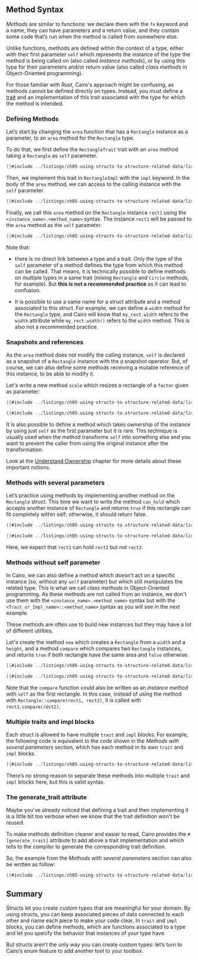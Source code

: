 ## Method Syntax

_Methods_ are similar to functions: we declare them with the `fn` keyword and a
name, they can have parameters and a return value, and they contain some code
that’s run when the method is called from somewhere else.

Unlike functions, methods are defined within the context of a type, either with their first parameter `self`
which represents the instance of the type the method is being called on (also called _instance methods_),
or by using this type for their parameters and/or return value (also called _class methods_ in Object-Oriented programming).

For those familiar with Rust, Cairo's approach might be confusing, as
methods cannot be defined directly on types. Instead, you must define a [trait](./ch08-02-traits-in-cairo.md)
and an implementation of this trait associated with the type for which the method is intended.

### Defining Methods

Let’s start by changing the `area` function that has a `Rectangle` instance as a parameter,
to an `area` method for the `Rectangle` type.

To do that, we first define the `RectangleTrait` trait with an `area` method taking a `Rectangle` as `self` parameter.

```rust
{{#include ../listings/ch05-using-structs-to-structure-related-data/listing_05_10_define_methods/src/lib.cairo:trait_definition}}
```

Then, we implement this trait in `RectangleImpl` with the `impl` keyword. In the body of the `area` method, we can access to the calling instance with the `self` parameter.

```rust
{{#include ../listings/ch05-using-structs-to-structure-related-data/listing_05_10_define_methods/src/lib.cairo:trait_implementation}}
```

Finally, we call this `area` method on the `Rectangle` instance `rect1` using the `<instance_name>.<method_name>` syntax. The instance `rect1` will be passed to the `area` method as the `self` parameter.

```rust
{{#include ../listings/ch05-using-structs-to-structure-related-data/listing_05_10_define_methods/src/lib.cairo:main}}
```

Note that:

- there is no direct link between a type and a trait. Only the type of the `self` parameter of a method defines the type from which this method can be called. That means, it is technically possible to define methods on multiple types in a same trait (mixing `Rectangle` and `Circle` methods, for example). But **this is not a recommended practice** as it can lead to confusion.

- It is possible to use a same name for a struct attribute and a method associated to this struct. For example, we can define a `width` method for the `Rectangle` type, and Cairo will know that `my_rect.width` refers to the `width` attribute while `my_rect.width()` refers to the `width` method. This is also not a recommended practice.

### Snapshots and references

As the `area` method does not modify the calling instance, `self` is declared as a snapshot of a `Rectangle` instance with the `@` snapshot operator. But, of course, we can also define some methods receiving a mutable reference of this instance, to be able to modify it.

Let's write a new method `scale` which resizes a rectangle of a `factor` given as parameter:

```rust
{{#include ../listings/ch05-using-structs-to-structure-related-data/listing_05_11_references/src/lib.cairo:trait_impl}}

{{#include ../listings/ch05-using-structs-to-structure-related-data/listing_05_11_references/src/lib.cairo:main}}
```

It is also possible to define a method which takes ownership of the instance by using just `self` as the first parameter but it is rare. This technique is usually used when the method transforms `self` into something else and you want to prevent the caller from using the original instance after the transformation.

Look at the [Understand Ownership](ch04-00-understanding-ownership.md) chapter for more details about these important notions.

### Methods with several parameters

Let’s practice using methods by implementing another method on the `Rectangle` struct. This time we want to write the method `can_hold` which accepts another instance of `Rectangle` and returns `true` if this rectangle can fit completely within self; otherwise, it should return false.

```rust
{{#include ../listings/ch05-using-structs-to-structure-related-data/listing_05_12_some_params/src/lib.cairo:trait_impl}}

{{#include ../listings/ch05-using-structs-to-structure-related-data/listing_05_12_some_params/src/lib.cairo:main}}
```

Here, we expect that `rect1` can hold `rect2` but not `rect3`.

### Methods without self parameter

In Cairo, we can also define a method which doesn't act on a specific instance (so, without any `self` parameter) but which still manipulates the related type. This is what we call _class methods_ in Object-Oriented programming. As these methods are not called from an instance, we don't use them with the `<instance_name>.<method_name>` syntax but with the `<Trait_or_Impl_name>::<method_name>` syntax as you will see in the next example.

These methods are often use to build new instances but they may have a lot of different utilities.

Let's create the method `new` which creates a `Rectangle` from a `width` and a `height`, and a method `compare` which compares two `Rectangle` instances, and returns `true` if both rectangle have the same area and `false` otherwise.

```rust
{{#include ../listings/ch05-using-structs-to-structure-related-data/listing_05_13_class_methods/src/lib.cairo:trait_impl}}

{{#include ../listings/ch05-using-structs-to-structure-related-data/listing_05_13_class_methods/src/lib.cairo:main}}
```

Note that the `compare` function could also be written as an _instance method_ with `self` as the first rectangle. In this case, instead of using the method with `Rectangle::compare(rect1, rect2)`, it is called with `rect1.compare(rect2)`.

### Multiple traits and impl blocks

Each struct is allowed to have multiple `trait` and `impl` blocks. For example,
the following code is equivalent to the code shown in the _Methods with several parameters_ section, which has each method in its own `trait` and `impl` blocks.

```rust
{{#include ../listings/ch05-using-structs-to-structure-related-data/listing_05_14_multiple_traits/src/lib.cairo:here}}
```

There’s no strong reason to separate these methods into multiple `trait` and `impl`
blocks here, but this is valid syntax.

### The generate_trait attribute

Maybe you've already noticed that defining a trait and then implementing it is a little bit too verbose when we know that the trait definition won't be reused.

To make methods definition cleaner and easier to read, Cairo provides the `#[generate_trait]` attribute to add above a trait implementation and which tells to the compiler to generate the corresponding trait definition.

So, the example from the _Methods with several parameters_ section can also be written as follow:

```rust
{{#include ../listings/ch05-using-structs-to-structure-related-data/listing_05_15_gen_trait/src/lib.cairo:trait_impl}}
```

## Summary

Structs let you create custom types that are meaningful for your domain. By
using structs, you can keep associated pieces of data connected to each other
and name each piece to make your code clear. In `trait` and `impl` blocks, you
can define methods, which are functions associated to a type and let you specify
the behavior that instances of your type have.

But structs aren’t the only way you can create custom types: let’s turn to
Cairo’s enum feature to add another tool to your toolbox.
